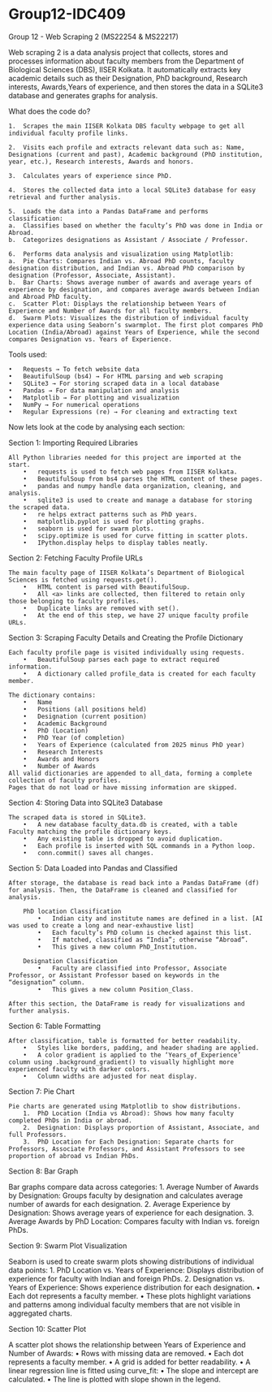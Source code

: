 # Group12-IDC409
Group 12 - Web Scraping 2
(MS22254 & MS22217)

Web scraping 2  is a data analysis project that collects, stores and processes information about faculty members from the Department of Biological Sciences (DBS), IISER Kolkata.
It automatically extracts key academic details such as their Designation, PhD background, Research interests, Awards,Years of experience, and then stores the data in a SQLite3 database and generates graphs for analysis.

What does the code do?

	1.	Scrapes the main IISER Kolkata DBS faculty webpage to get all individual faculty profile links.

	2.	Visits each profile and extracts relevant data such as: Name, Designations (current and past), Academic background (PhD institution, year, etc.), Research interests, Awards and honors.

	3.	Calculates years of experience since PhD.

	4.	Stores the collected data into a local SQLite3 database for easy retrieval and further analysis.

	5.	Loads the data into a Pandas DataFrame and performs classification:
	a.	Classifies based on whether the faculty’s PhD was done in India or Abroad.
	b.	Categorizes designations as Assistant / Associate / Professor.

	6.	Performs data analysis and visualization using Matplotlib:
	a. 	Pie Charts: Compares Indian vs. Abroad PhD counts, faculty designation distribution, and Indian vs. Abroad PhD comparison by designation (Professor, Associate, Assistant).
	b. 	Bar Charts: Shows average number of awards and average years of experience by designation, and compares average awards between Indian and Abroad PhD faculty.
	c. 	Scatter Plot: Displays the relationship between Years of Experience and Number of Awards for all faculty members.
	d. 	Swarm Plots: Visualizes the distribution of individual faculty experience data using Seaborn’s swarmplot. The first plot compares PhD Location (India/Abroad) against Years of Experience, while the second compares Designation vs. Years of Experience.


Tools used:

	•	Requests → To fetch website data
	•	BeautifulSoup (bs4) → For HTML parsing and web scraping
	•	SQLite3 → For storing scraped data in a local database
	•	Pandas → For data manipulation and analysis
	•	Matplotlib → For plotting and visualization
	•	NumPy → For numerical operations
	•	Regular Expressions (re) → For cleaning and extracting text



Now lets look at the code by analysing each section:


Section 1: Importing Required Libraries

	All Python libraries needed for this project are imported at the start.
		•	requests is used to fetch web pages from IISER Kolkata.
		•	BeautifulSoup from bs4 parses the HTML content of these pages.
		•	pandas and numpy handle data organization, cleaning, and analysis.
		•	sqlite3 is used to create and manage a database for storing the scraped data.
		•	re helps extract patterns such as PhD years.
		•	matplotlib.pyplot is used for plotting graphs.
		•	seaborn is used for swarm plots.
		•	scipy.optimize is used for curve fitting in scatter plots.
		•	IPython.display helps to display tables neatly.



Section 2: Fetching Faculty Profile URLs

	The main faculty page of IISER Kolkata’s Department of Biological Sciences is fetched using requests.get().
		•	HTML content is parsed with BeautifulSoup.
		•	All <a> links are collected, then filtered to retain only those belonging to faculty profiles.
		•	Duplicate links are removed with set().
		•	At the end of this step, we have 27 unique faculty profile URLs.



Section 3: Scraping Faculty Details and Creating the Profile Dictionary

	Each faculty profile page is visited individually using requests.
		•	BeautifulSoup parses each page to extract required information.
		•	A dictionary called profile_data is created for each faculty member.
	
	The dictionary contains:
		•	Name
		•	Positions (all positions held)
		•	Designation (current position)
		•	Academic Background
		•	PhD (Location)
		•	PhD Year (of completion)
		•	Years of Experience (calculated from 2025 minus PhD year)
		•	Research Interests
		•	Awards and Honors
		•	Number of Awards
	All valid dictionaries are appended to all_data, forming a complete collection of faculty profiles.
	Pages that do not load or have missing information are skipped.



Section 4: Storing Data into SQLite3 Database

	The scraped data is stored in SQLite3.
		•	A new database faculty_data.db is created, with a table Faculty matching the profile dictionary keys.
		•	Any existing table is dropped to avoid duplication.
		•	Each profile is inserted with SQL commands in a Python loop.
		•	conn.commit() saves all changes.
	


Section 5: Data Loaded into Pandas and Classified

	After storage, the database is read back into a Pandas DataFrame (df) for analysis. Then, the DataFrame is cleaned and classified for analysis.

		PhD location Classification
			•	Indian city and institute names are defined in a list. [AI was used to create a long and near-exhaustive list]
			•	Each faculty’s PhD column is checked against this list.
			•	If matched, classified as “India”; otherwise “Abroad”.
			•	This gives a new column PhD_Institution.
		
		Designation Classification
			•	Faculty are classified into Professor, Associate Professor, or Assistant Professor based on keywords in the “designation” column.
			•	This gives a new column Position_Class.

	After this section, the DataFrame is ready for visualizations and further analysis.



Section 6: Table Formatting

	After classification, table is formatted for better readability.
		•	Styles like borders, padding, and header shading are applied.
		•	A color gradient is applied to the ‘Years_of_Experience’ column using .background_gradient() to visually highlight more experienced faculty with darker colors.
		•	Column widths are adjusted for neat display.



Section 7: Pie Chart

	Pie charts are generated using Matplotlib to show distributions.
		1.	PhD Location (India vs Abroad): Shows how many faculty completed PhDs in India or abroad.
		2.	Designation: Displays proportion of Assistant, Associate, and full Professors.
		3.	PhD Location for Each Designation: Separate charts for Professors, Associate Professors, and Assistant Professors to see proportion of abroad vs Indian PhDs.



Section 8: Bar Graph

Bar graphs compare data across categories:
	1.	Average Number of Awards by Designation: Groups faculty by designation and calculates average number of awards for each designation.
	2.	Average Experience by Designation: Shows average years of experience for each designation.
	3.	Average Awards by PhD Location: Compares faculty with Indian vs. foreign PhDs.



Section 9: Swarm Plot Visualization

Seaborn is used to create swarm plots showing distributions of individual data points:
	1.	PhD Location vs. Years of Experience: Displays distribution of experience for faculty with Indian and foreign PhDs.
	2.	Designation vs. Years of Experience: Shows experience distribution for each designation.
	•	Each dot represents a faculty member.
	•	These plots highlight variations and patterns among individual faculty members that are not visible in aggregated charts.

Section 10: Scatter Plot

A scatter plot shows the relationship between Years of Experience and Number of Awards:
	•	Rows with missing data are removed.
	•	Each dot represents a faculty member.
	•	A grid is added for better readability.
	•	A linear regression line is fitted using curve_fit:
	•	The slope and intercept are calculated.
	•	The line is plotted with slope shown in the legend.
